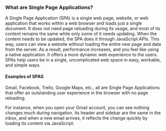 ### What are Single Page Applications?
A Single Page Application (SPA) is a single web page, website, or web application that works within a web browser and loads just a single document. It does not need page reloading during its usage, and most of its content remains the same while only some of it needs updating. When the content needs to be updated, the SPA does it through JavaScript APIs. This way, users can view a website without loading the entire new page and data from the server. As a result, performance increases, and you feel like using a native application. It offers a more dynamic web experience to the users. SPAs help users be in a single, uncomplicated web space in easy, workable, and simple ways.

#### Examples of SPAS
Gmail, Facebook, Trello, Google Maps, etc., all are Single Page Applications that offer an outstanding user experience in the browser with no page reloading.

For instance, when you open your Gmail account, you can see nothing changes much during navigation. Its header and sidebar are the same in the inbox, and when a new email arrives, it reflects the change quickly by loading its content via JavaScript.
